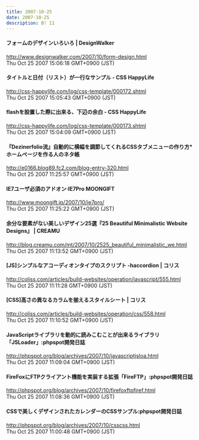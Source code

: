 ```yaml
---
title: 2007-10-25
date: 2007-10-25
description: B! 11
---
```


#### フォームのデザインいろいろ | DesignWalker
http://www.designwalker.com/2007/10/form-design.html<br>
Thu Oct 25 2007 15:06:18 GMT+0900 (JST)<br>


#### タイトルと日付（リスト）が一行なサンプル - CSS HappyLife
http://css-happylife.com/log/css-template/000172.shtml<br>
Thu Oct 25 2007 15:05:43 GMT+0900 (JST)<br>


#### flashを設置した際に出来る、下辺の余白 - CSS HappyLife
http://css-happylife.com/log/css-template/000173.shtml<br>
Thu Oct 25 2007 15:04:09 GMT+0900 (JST)<br>


#### 『Dezinerfolio流』自動的に横幅を調節してくれるCSSタブメニューの作り方*ホームページを作る人のネタ帳
http://e0166.blog89.fc2.com/blog-entry-320.html<br>
Thu Oct 25 2007 11:25:57 GMT+0900 (JST)<br>


#### IE7ユーザ必須のアドオン·IE7Pro MOONGIFT
http://www.moongift.jp/2007/10/ie7pro/<br>
Thu Oct 25 2007 11:25:22 GMT+0900 (JST)<br>


#### 余分な要素がない美しいデザイン25選『25 Beautiful Minimalistic Website Designs』 | CREAMU
http://blog.creamu.com/mt/2007/10/2525_beautiful_minimalistic_we.html<br>
Thu Oct 25 2007 11:13:52 GMT+0900 (JST)<br>


####   [JS]シンプルなアコーディオンタイプのスクリプト -haccordion | コリス
http://coliss.com/articles/build-websites/operation/javascript/555.html<br>
Thu Oct 25 2007 11:11:28 GMT+0900 (JST)<br>


####   [CSS]高さの異なるカラムを揃えるスタイルシート | コリス
http://coliss.com/articles/build-websites/operation/css/558.html<br>
Thu Oct 25 2007 11:10:52 GMT+0900 (JST)<br>


#### JavaScriptライブラリを動的に読みこむことが出来るライブラリ「JSLoader」:phpspot開発日誌
http://phpspot.org/blog/archives/2007/10/javascriptjsloa.html<br>
Thu Oct 25 2007 11:09:04 GMT+0900 (JST)<br>


#### FireFoxにFTPクライアント機能を実装する拡張「FireFTP」:phpspot開発日誌
http://phpspot.org/blog/archives/2007/10/firefoxftpfiref.html<br>
Thu Oct 25 2007 11:08:36 GMT+0900 (JST)<br>


#### CSSで美しくデザインされたカレンダーのCSSサンプル:phpspot開発日誌
http://phpspot.org/blog/archives/2007/10/csscss.html<br>
Thu Oct 25 2007 11:00:48 GMT+0900 (JST)<br>


